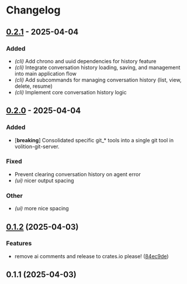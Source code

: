 # Changelog

## [0.2.1](https://github.com/jessebmiller/volition/compare/volition-cli-v0.2.0...volition-cli-v0.2.1) - 2025-04-04

### Added

- *(cli)* Add chrono and uuid dependencies for history feature
- *(cli)* Integrate conversation history loading, saving, and management into main application flow
- *(cli)* Add subcommands for managing conversation history (list, view, delete, resume)
- *(cli)* Implement core conversation history logic

## [0.2.0](https://github.com/jessebmiller/volition/compare/volition-cli-v0.1.2...volition-cli-v0.2.0) - 2025-04-04

### Added

- [**breaking**] Consolidated specific git_* tools into a single git tool in volition-git-server.

### Fixed

- Prevent clearing conversation history on agent error
- *(ui)* nicer output spacing

### Other

- *(ui)* more nice spacing

## [0.1.2](https://github.com/jessebmiller/volition/compare/volition-cli-v0.1.1...volition-cli-v0.1.2) (2025-04-03)


### Features

* remove ai comments and release to crates.io please! ([84ec9de](https://github.com/jessebmiller/volition/commit/84ec9dea05cc0375dfc5071a938dc9cfe7619266))

## 0.1.1 (2025-04-03)
